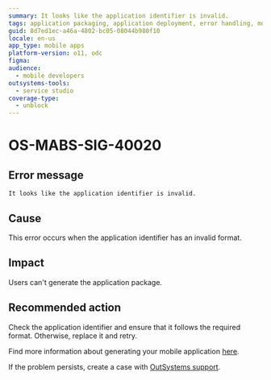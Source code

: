 ```yaml
---
summary: It looks like the application identifier is invalid.
tags: application packaging, application deployment, error handling, mobile app development
guid: 8d7ed1ec-a46a-4802-bc05-08044b980f10
locale: en-us
app_type: mobile apps
platform-version: o11, odc
figma:
audience:
  - mobile developers
outsystems-tools:
  - service studio
coverage-type:
  - unblock
---
```


# OS-MABS-SIG-40020

## Error message

`It looks like the application identifier is invalid.`

## Cause

This error occurs when the application identifier has an invalid format.

## Impact

Users can't generate the application package.

## Recommended action
Check the application identifier and ensure that it follows the required format. Otherwise, replace it and retry.

Find more information about generating your mobile application [here](https://success.outsystems.com/Documentation/11/Delivering_Mobile_Apps/Generate_and_Distribute_Your_Mobile_App).

If the problem persists, create a case with [OutSystems support](https://www.outsystems.com/support/portal/open-support-case?ErrorCode=OS-MABS-SIG-40020).
